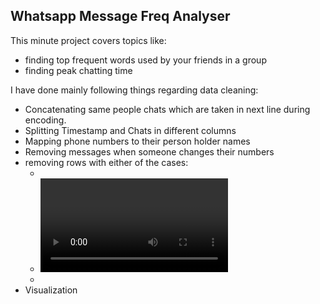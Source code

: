 ## Whatsapp Message Freq Analyser

This minute project covers topics like:
* finding top frequent words used by your friends in a group 
* finding peak chatting time


I have done mainly following things regarding data cleaning:
* Concatenating same people chats which are taken in next line during encoding. 
* Splitting Timestamp and Chats in different columns
* Mapping phone numbers to their person holder names
* Removing messages when someone changes their numbers
* removing rows with either of the cases:
    - <image omitted>
    - <video omitted>
    - <GIF omitted>
* Visualization
